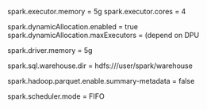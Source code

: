 spark.executor.memory = 5g
spark.executor.cores = 4

spark.dynamicAllocation.enabled = true
spark.dynamicAllocation.maxExecutors = (depend on DPU

spark.driver.memory = 5g

spark.sql.warehouse.dir = hdfs:///user/spark/warehouse

spark.hadoop.parquet.enable.summary-metadata = false

spark.scheduler.mode = FIFO